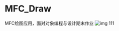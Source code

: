 # MFC_Draw
MFC绘图应用，面对对象编程与设计期末作业
![img](https://9a153ace.telegraph-image-012.pages.dev/file/AgACAgUAAyEGAASIbYK1AAMLZ3F0qLdScOM7Juid016i2SwPhtUAAtnDMRsnTpFXGgLS9_oYcoYBAAMCAANtAAM2BA.png)
111
